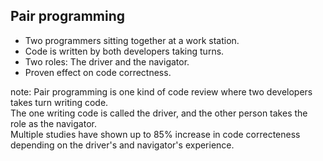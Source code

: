 ##  Pair programming

* Two programmers sitting together at a work station.
* Code is written by both developers taking turns.
* Two roles: The driver and the navigator.
* Proven effect on code correctness.

note:
	Pair programming is one kind of code review where two developers takes turn writing code.  
	The one writing code is called the driver, and the other person takes the role as the navigator.  
	Multiple studies have shown up to 85% increase in code correcteness depending on the driver's and navigator's experience.
	
